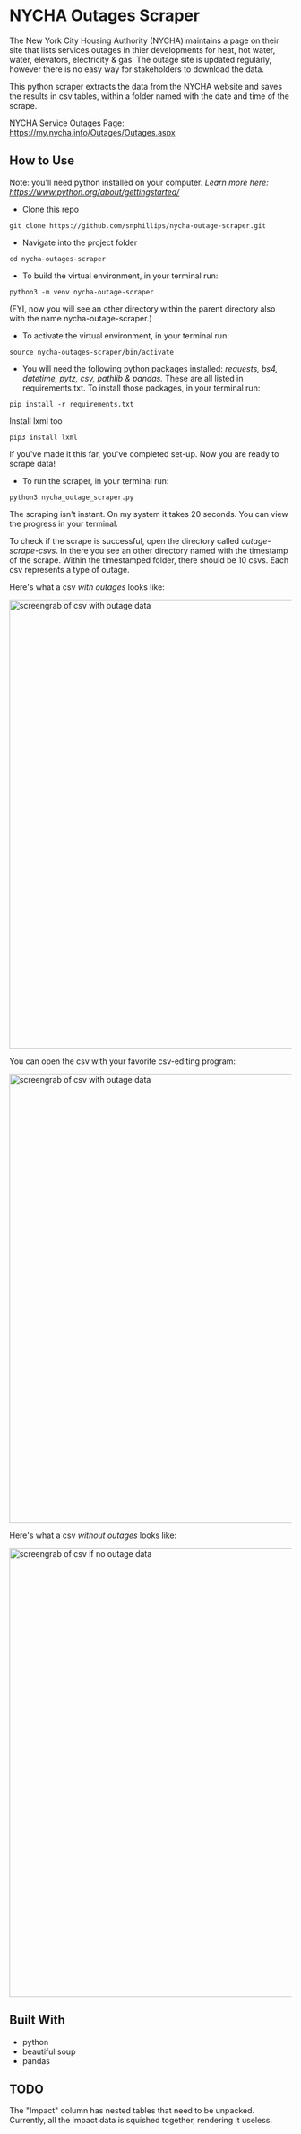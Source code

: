# NYCHA Outages Scraper

The New York City Housing Authority (NYCHA) maintains a page on their site that lists services outages in thier developments for heat, hot water, water, elevators, electricity & gas. The outage site is updated regularly, however there is no easy way for stakeholders to download the data. 

This python scraper extracts the data from the NYCHA website and saves the results in csv tables, within a folder named with the date and time of the scrape.

NYCHA Service Outages Page: https://my.nycha.info/Outages/Outages.aspx

## How to Use

Note: you'll need python installed on your computer. *Learn more here: https://www.python.org/about/gettingstarted/*

- Clone this repo 

`git clone https://github.com/snphillips/nycha-outage-scraper.git`

- Navigate into the project folder

`cd nycha-outages-scraper`

- To build the virtual environment, in your terminal run:

`python3 -m venv nycha-outage-scraper`

(FYI, now you will see an other directory within the parent directory also with the name nycha-outage-scraper.)

- To activate the virtual environment, in your terminal run:

`source nycha-outages-scraper/bin/activate`

- You will need the following python packages installed: *requests, bs4, datetime, pytz, csv, pathlib & pandas.*  These are all listed in requirements.txt.  To install those packages, in your terminal run:

`pip install -r requirements.txt`

Install lxml too

`pip3 install lxml`

If you've made it this far, you've completed set-up. Now you are ready to scrape data!

- To run the scraper, in your terminal run:

`python3 nycha_outage_scraper.py`

The scraping isn't instant. On my system it takes 20 seconds. You can view the progress in your terminal.

To check if the scrape is successful, open the directory called *outage-scrape-csvs*.  In there you see an other directory named with the timestamp of the scrape. Within the timestamped folder, there should be 10 csvs. Each csv represents a type of outage.

Here's what a csv *with outages* looks like:

<img src="https://i.imgur.com/3CmQKwE.png" width="800" alt="screengrab of csv with outage data">

You can open the csv with your favorite csv-editing program:

<img src="https://i.imgur.com/W97xMDy.png" width="800" alt="screengrab of csv with outage data">

Here's what a csv *without outages* looks like:

<img src="https://i.imgur.com/1y4g93S.png" width="800" alt="screengrab of csv if no outage data">


## Built With
- python
- beautiful soup
- pandas

## TODO
The "Impact" column has nested tables that need to be unpacked. Currently, all the impact data is squished together, rendering it useless.
